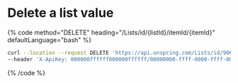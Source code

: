 # Delete a list value

{% code method="DELETE" heading="/Lists/id/{listId}/itemId/{itemId}" defaultLanguage="bash" %}

```bash
curl --location --request DELETE 'https://api.onspring.com/Lists/id/906/itemId/e3371dbf-b557-4a31-b32f-33c0265d2a59' \
--header 'X-ApiKey: 000000ffffff000000ffffff/00000000-ffff-0000-ffff-000000000000'
```

{% /code %}
